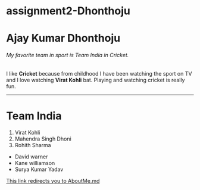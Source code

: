 # assignment2-Dhonthoju
# Ajay Kumar Dhonthoju
###### My favorite team in sport is Team India in Cricket.
I like **Cricket** because from childhood I have been watching the sport on TV and I love watching **Virat Kohli** bat. Playing and watching cricket is really fun.
***
# Team India
1. Virat Kohli
2. Mahendra Singh Dhoni
3. Rohith Sharma

* David warner
* Kane williamson
* Surya Kumar Yadav

[This link redirects you to AboutMe.md](AboutMe.md)